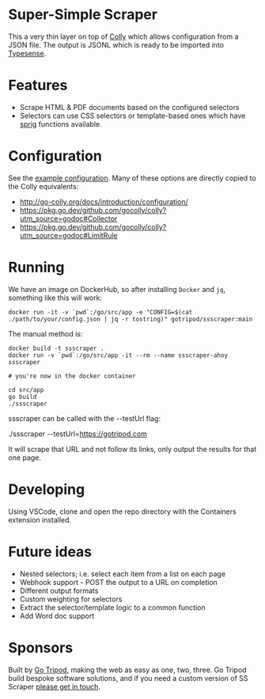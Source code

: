 Super-Simple Scraper
=

This a very thin layer on top of [Colly](http://go-colly.org/) which allows configuration from a JSON file. The output is JSONL which is ready to be imported into [Typesense](https://typesense.org).

Features
==

- Scrape HTML & PDF documents based on the configured selectors
- Selectors can use CSS selectors or template-based ones which have [sprig](http://masterminds.github.io/sprig/) functions available.

Configuration
==

See the [example configuration](https://github.com/gotripod/ssscraper/blob/master/config.example.json). Many of these options are directly copied to the Colly equivalents:

- http://go-colly.org/docs/introduction/configuration/
- https://pkg.go.dev/github.com/gocolly/colly?utm_source=godoc#Collector
- https://pkg.go.dev/github.com/gocolly/colly?utm_source=godoc#LimitRule

Running
==

We have an image on DockerHub, so after installing `Docker` and `jq`, something like this will work:

```
docker run -it -v `pwd`:/go/src/app -e "CONFIG=$(cat ./path/to/your/config.json | jq -r tostring)" gotripod/ssscraper:main
```

The manual method is:

```
docker build -t ssscraper .
docker run -v `pwd`:/go/src/app -it --rm --name ssscraper-ahoy ssscraper

# you're now in the docker container

cd src/app
go build
./ssscraper
```

ssscraper can be called with the --testUrl flag:

./ssscraper --testUrl=https://gotripod.com

It will scrape that URL and not follow its links, only output the results for that one page.

Developing
==

Using VSCode, clone and open the repo directory with the Containers extension installed. 

Future ideas
==

- Nested selectors; i.e. select each item from a list on each page
- Webhook support - POST the output to a URL on completion
- Different output formats
- Custom weighting for selectors
- Extract the selector/template logic to a common function
- Add Word doc support

Sponsors
==

Built by [Go Tripod](https://gotripod.com), making the web as easy as one, two, three. Go Tripod build bespoke software solutions, and if you need a custom version of SS Scraper [please get in touch](https://gotripod.com/contact/).
